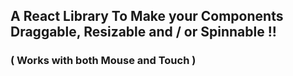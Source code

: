 ## A React Library To Make your Components Draggable, Resizable and / or Spinnable !!

### ( Works with both Mouse and Touch )